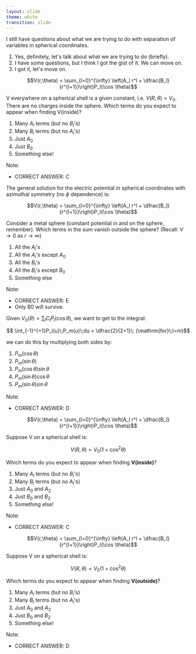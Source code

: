 ```yaml
---
layout: slide
theme: white
transition: slide
---
```


<section data-markdown>

I still have questions about what we are trying to do with separation of variables in spherical coordinates.

1. Yes, definitely, let's talk about what we are trying to do (briefly).
2. I have some questions, but I think I got the gist of it. We can move on.
3. I got it, let's move on.

</section>

<section data-markdown>

$$V(r,\theta) = \sum_{l=0}^{\infty} \left(A_l r^l + \dfrac{B_l}{r^{l+1}}\right)P_l(\cos \theta)$$


V everywhere on a spherical shell is a given constant, i.e. $V(R,\theta) = V_0$. There are no charges inside the sphere. Which terms do you expect to appear when finding V(inside)?

1. Many $A_l$ terms (but no $B_l$'s)
2. Many $B_l$ terms (but no $A_l$'s)
3. Just $A_0$
4. Just $B_0$
5. Something else!

Note:
* CORRECT ANSWER: C

</section>

<section data-markdown>

The general solution for the electric potential in spherical coordinates with azimuthal symmetry (no $\phi$ dependence) is:

$$V(r,\theta) = \sum_{l=0}^{\infty} \left(A_l r^l + \dfrac{B_l}{r^{l+1}}\right)P_l(\cos \theta)$$

Consider a metal sphere (constant potential in and on the sphere, remember). Which terms in the sum vanish outside the sphere? (Recall: $V \rightarrow 0$ as $r \rightarrow \infty$)

1. All the $A_l$'s
2. All the $A_l$'s except $A_0$
3. All the $B_l$'s
4. All the $B_l$'s except $B_0$
5. Something else

Note:
* CORRECT ANSWER: E
* Only B0 will survive.

</section>

<section data-markdown>

Given $V_0(\theta) = \sum_l C_l P_l(\cos \theta)$, we want to get to the integral:

$$ \int_{-1}^{+1}P_l(u)\;P_m(u)\;du = \dfrac{2}{2+1}\; (\mathrm{for}\;l=m)$$

we can do this by multiplying both sides by:

1. $P_m(\cos \theta)$
2. $P_m(\sin \theta)$
3. $P_m(\cos \theta) \sin \theta$
4. $P_m(\sin \theta) \cos \theta$
5. $P_m(\sin \theta) \sin \theta$

Note:
* CORRECT ANSWER: D

</section>


<section data-markdown>

$$V(r,\theta) = \sum_{l=0}^{\infty} \left(A_l r^l + \dfrac{B_l}{r^{l+1}}\right)P_l(\cos \theta)$$

Suppose V on a spherical shell is:

$$V(R,\theta) = V_0 \left(1+\cos^2\theta\right)$$

Which terms do you expect to appear when finding **V(inside)**?
1. Many $A_l$ terms (but no $B_l$'s)
2. Many $B_l$ terms (but no $A_l$'s)
3. Just $A_0$ and $A_2$
4. Just $B_0$ and $B_2$
5. Something else!

Note:
* CORRECT ANSWER: C

</section>

<section data-markdown>

$$V(r,\theta) = \sum_{l=0}^{\infty} \left(A_l r^l + \dfrac{B_l}{r^{l+1}}\right)P_l(\cos \theta)$$

Suppose V on a spherical shell is:

$$V(R,\theta) = V_0 \left(1+\cos^2\theta\right)$$

Which terms do you expect to appear when finding **V(outside)**?
1. Many $A_l$ terms (but no $B_l$'s)
2. Many $B_l$ terms (but no $A_l$'s)
3. Just $A_0$ and $A_2$
4. Just $B_0$ and $B_2$
5. Something else!

Note:
* CORRECT ANSWER: D

</section>
